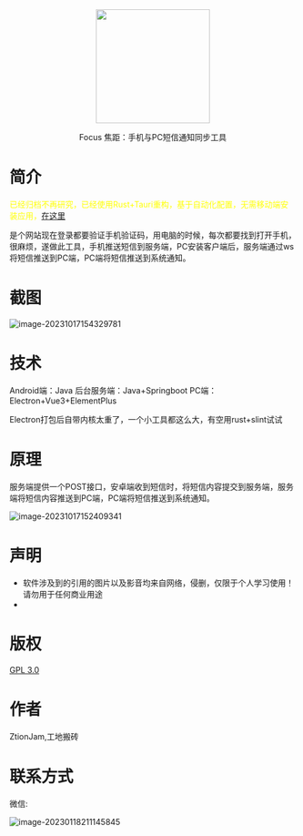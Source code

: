 <div align="center"> <img src="https://res.ztion.cn/imgs/1697525163723.png" width = 200 /> </div> </div>

<p align="center">
  Focus 焦距：手机与PC短信通知同步工具
</p>


# 简介
<p style="color:yellow;">已经归档不再研究，已经使用Rust+Tauri重构，基于自动化配置，无需移动端安装应用，<a href="https://github.com/ZtionJam/converge">在这里</a></p>

是个网站现在登录都要验证手机验证码，用电脑的时候，每次都要找到打开手机，很麻烦，遂做此工具，手机推送短信到服务端，PC安装客户端后，服务端通过ws将短信推送到PC端，PC端将短信推送到系统通知。



# 截图

![image-20231017154329781](https://res.ztion.cn/imgs/1697527924592.png)

# 技术
Android端：Java
后台服务端：Java+Springboot
PC端：Electron+Vue3+ElementPlus

Electron打包后自带内核太重了，一个小工具都这么大，有空用rust+slint试试
# 原理
服务端提供一个POST接口，安卓端收到短信时，将短信内容提交到服务端，服务端将短信内容推送到PC端，PC端将短信推送到系统通知。

![image-20231017152409341](https://res.ztion.cn/imgs/1697526762896.png)



# 声明

- 软件涉及到的引用的图片以及影音均来自网络，侵删，仅限于个人学习使用！请勿用于任何商业用途
-
# 版权

[GPL 3.0](https://www.gnu.org/licenses/gpl-3.0.html)

# 作者

ZtionJam,工地搬砖

# 联系方式

微信:

![image-20230118211145845](https://res.ztion.cn/imgs/1674047507177.png)
